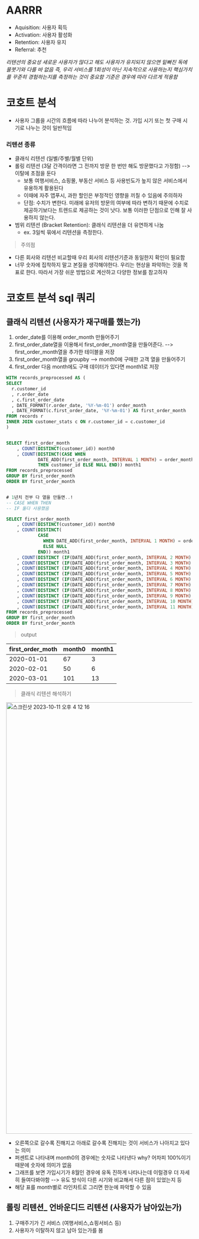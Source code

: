 # AARRR
- Aquisition: 사용자 획득
- Activation: 사용자 활성화
- Retention: 사용자 유지
- Referral: 추천

*리텐션의 중요성*
*새로운 사용자가 많다고 해도 사용자가 유지되지 않으면 밑빠진 독에 물붓기와 다를 바 없음*
*즉, 우리 서비스를 1회성이 아닌 지속적으로 사용하는지 핵심가치를 꾸준히 경험하는지를 측정하는 것이 중요함*
*기준은 경우에 따라 다르게 적용함*
  
# 코호트 분석
- 사용자 그룹을 시간의 흐름에 따라 나누어 분석하는 것. 가입 시기 또는 첫 구매 시기로 나누는 것이 일반적임

### 리텐션 종류
- 클래식 리텐션 (일별/주별/월별 단위)
- 롤링 리텐션 (3달 간격이라면 그 전까지 방문 한 번만 해도 방문했다고 가정함) --> 이탈에 초점을 둔다
  - 보통 여행서비스, 쇼핑몰, 부동산 서비스 등 사용빈도가 높지 않은 서비스에서 유용하게 활용된다
  - 이때에 자주 앱푸시, 과한 할인은 부정적인 영향을 끼칠 수 있음에 주의하자
  - 단점: 수치가 변한다. 미래에 유저의 방문의 여부에 따라 변하기 때문에 수치로 제공하기보다는 트렌드로 제공하는 것이 낫다. 보통 이러한 단점으로 인해 잘 사용하지 않는다.
- 범위 리텐션 (Bracket Retention): 클래식 리텐션을 더 유연하게 나눔
  - ex. 3일씩 묶에서 리텐션을 측정한다.  


> 주의점
- 다른 회사와 리텐션 비교할때 우리 회사의 리텐션기준과 동일한지 확인이 필요함
- 너무 숫자에 집착하지 말고 본질을 생각해야한다. 우리는 현상을 파악하는 것을 목표로 한다. 따라서 가장 쉬운 방법으로 계산하고 다양한 정보를 참고하자 



# 코호트 분석 sql 쿼리
## 클래식 리텐션 (사용자가 재구매를 했는가)
1. order_date를 이용해 order_month 만들어주기
2. first_order_date열을 이용해서 first_order_month열을 만들어준다. --> first_order_month열을 추가한 테이블을 저장
3. first_order_month열을 groupby --> month0에 구매한 고객 열을 만들어주기
4. first_order 다음 month에도 구매 데이터가 있다면 month1로 저장


``` sql
WITH records_preprocessed AS (
SELECT 
  r.customer_id
  , r.order_date
  , c.first_order_date
  , DATE_FORMAT(r.order_date, '%Y-%m-01') order_month
  , DATE_FORMAT(c.first_order_date, '%Y-%m-01') AS first_order_month 
FROM records r
INNER JOIN customer_stats c ON r.customer_id = c.customer_id
)


SELECT first_order_month
    , COUNT(DISTINCT(customer_id)) month0
    , COUNT(DISTINCT(CASE WHEN 
            DATE_ADD(first_order_month, INTERVAL 1 MONTH) = order_month 
            THEN customer_id ELSE NULL END)) month1
FROM records_preprocessed
GROUP BY first_order_month
ORDER BY first_order_month


# 1년치 전부 다 열을 만들면..!
-- CASE WHEN THEN
-- IF 둘다 사용했음

SELECT first_order_month
    , COUNT(DISTINCT(customer_id)) month0
    , COUNT(DISTINCT(
            CASE
              WHEN DATE_ADD(first_order_month, INTERVAL 1 MONTH) = order_month THEN customer_id
              ELSE NULL
            END)) month1
    , COUNT(DISTINCT (IF(DATE_ADD(first_order_month, INTERVAL 2 MONTH) = order_month, customer_id, null ))) month2
    , COUNT(DISTINCT (IF(DATE_ADD(first_order_month, INTERVAL 3 MONTH) = order_month, customer_id, null ))) month3
    , COUNT(DISTINCT (IF(DATE_ADD(first_order_month, INTERVAL 4 MONTH) = order_month, customer_id, null ))) month4
    , COUNT(DISTINCT (IF(DATE_ADD(first_order_month, INTERVAL 5 MONTH) = order_month, customer_id, null ))) month5
    , COUNT(DISTINCT (IF(DATE_ADD(first_order_month, INTERVAL 6 MONTH) = order_month, customer_id, null ))) month6
    , COUNT(DISTINCT (IF(DATE_ADD(first_order_month, INTERVAL 7 MONTH) = order_month, customer_id, null ))) month7
    , COUNT(DISTINCT (IF(DATE_ADD(first_order_month, INTERVAL 8 MONTH) = order_month, customer_id, null ))) month8
    , COUNT(DISTINCT (IF(DATE_ADD(first_order_month, INTERVAL 9 MONTH) = order_month, customer_id, null ))) month9
    , COUNT(DISTINCT (IF(DATE_ADD(first_order_month, INTERVAL 10 MONTH) = order_month, customer_id, null ))) month10
    , COUNT(DISTINCT (IF(DATE_ADD(first_order_month, INTERVAL 11 MONTH) = order_month, customer_id, null ))) month11
FROM records_preprocessed
GROUP BY first_order_month
ORDER BY first_order_month
```

> output


|first_order_moth|month0|month1|
|--|--|--|
|2020-01-01|67|3|
|2020-02-01|50|6|
|2020-03-01|101|13|


> 클래식 리텐션 해석하기

<img width="1169" alt="스크린샷 2023-10-11 오후 4 12 16" src="https://github.com/hozyhozy/-SQL-/assets/123252821/b7ada0cd-ae36-48bf-90fc-ff60864dc17c">

- 오른쪽으로 갈수록 진해지고 아래로 갈수록 진해지는 것이 서비스가 나아지고 있다는 의미
- 퍼센트로 나타내며 month0의 경우에는 숫자로 나타낸다 why? 어차피 100%이기 때문에 숫자에 의미가 없음
- 그래프를 보면 가입시기가 8월인 경우에 유독 진하게 나타나는데 이럴경우 더 자세히 들여다봐야함 --> 유도 방식이 다른 시기와 비교해서 다른 점이 있었는지 등
- 해당 표를 month별로 라인차트로 그리면 한눈에 파악할 수 있음



## 롤링 리텐션_ 언바운디드 리텐션 (사용자가 남아있는가)
1. 구매주기가 긴 서비스 (여행서비스,쇼핑서비스 등)
2. 사용자가 이탈하지 않고 남아 있는가를 봄

``` sql


```


